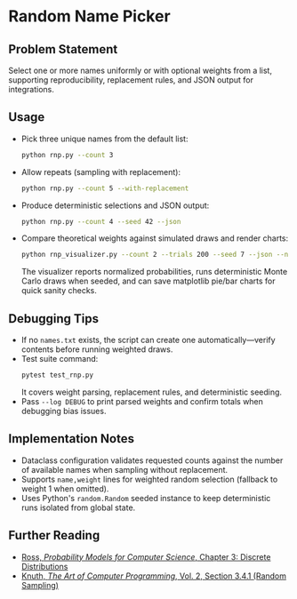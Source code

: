 # Random Name Picker

## Problem Statement
Select one or more names uniformly or with optional weights from a list, supporting reproducibility, replacement rules, and JSON output for integrations.

## Usage
- Pick three unique names from the default list:
  ```bash
  python rnp.py --count 3
  ```
- Allow repeats (sampling with replacement):
  ```bash
  python rnp.py --count 5 --with-replacement
  ```
- Produce deterministic selections and JSON output:
  ```bash
  python rnp.py --count 4 --seed 42 --json
  ```
- Compare theoretical weights against simulated draws and render charts:
  ```bash
  python rnp_visualizer.py --count 2 --trials 200 --seed 7 --json --no-show --save wheel.png
  ```
  The visualizer reports normalized probabilities, runs deterministic Monte Carlo
  draws when seeded, and can save matplotlib pie/bar charts for quick sanity
  checks.

## Debugging Tips
- If no `names.txt` exists, the script can create one automatically—verify contents before running weighted draws.
- Test suite command:
  ```bash
  pytest test_rnp.py
  ```
  It covers weight parsing, replacement rules, and deterministic seeding.
- Pass `--log DEBUG` to print parsed weights and confirm totals when debugging bias issues.

## Implementation Notes
- Dataclass configuration validates requested counts against the number of available names when sampling without replacement.
- Supports `name,weight` lines for weighted random selection (fallback to weight 1 when omitted).
- Uses Python's `random.Random` seeded instance to keep deterministic runs isolated from global state.

## Further Reading
- [Ross, *Probability Models for Computer Science*, Chapter 3: Discrete Distributions](https://www.pearson.com/en-us/subject-catalog/p/probability-models-for-computer-science/P200000004495)
- [Knuth, *The Art of Computer Programming*, Vol. 2, Section 3.4.1 (Random Sampling)](https://www-cs-faculty.stanford.edu/~knuth/taocp.html)
